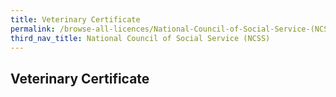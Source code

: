 ```yaml
---
title: Veterinary Certificate
permalink: /browse-all-licences/National-Council-of-Social-Service-(NCSS)/
third_nav_title: National Council of Social Service (NCSS)
---
```

## Veterinary Certificate
